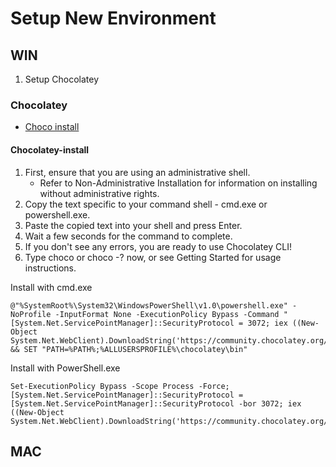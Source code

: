 # Setup New Environment

## WIN

1. Setup Chocolatey

### Chocolatey

* [Choco install](https://docs.chocolatey.org/en-us/choco/setup#more-install-options)

#### Chocolatey-install

1. First, ensure that you are using an administrative shell.
   * Refer to Non-Administrative Installation for information on installing without administrative rights.
2. Copy the text specific to your command shell - cmd.exe or powershell.exe.
3. Paste the copied text into your shell and press Enter.
4. Wait a few seconds for the command to complete.
5. If you don't see any errors, you are ready to use Chocolatey CLI!
6. Type choco or choco -? now, or see Getting Started for usage instructions.

Install with cmd.exe

```batch
@"%SystemRoot%\System32\WindowsPowerShell\v1.0\powershell.exe" -NoProfile -InputFormat None -ExecutionPolicy Bypass -Command "[System.Net.ServicePointManager]::SecurityProtocol = 3072; iex ((New-Object System.Net.WebClient).DownloadString('https://community.chocolatey.org/install.ps1'))" && SET "PATH=%PATH%;%ALLUSERSPROFILE%\chocolatey\bin"
```

Install with PowerShell.exe

```batch
Set-ExecutionPolicy Bypass -Scope Process -Force; [System.Net.ServicePointManager]::SecurityProtocol = [System.Net.ServicePointManager]::SecurityProtocol -bor 3072; iex ((New-Object System.Net.WebClient).DownloadString('https://community.chocolatey.org/install.ps1'))
```

## MAC
